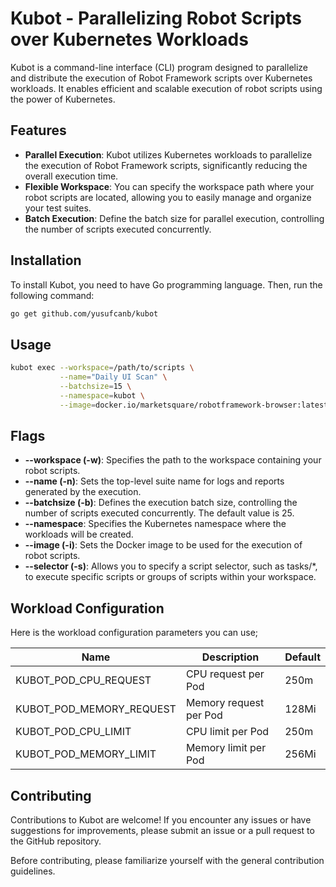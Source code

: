 # Kubot - Parallelizing Robot Scripts over Kubernetes Workloads

Kubot is a command-line interface (CLI) program designed to parallelize and distribute the execution of Robot Framework
scripts over Kubernetes workloads. It enables efficient and scalable execution of robot scripts using the power of
Kubernetes.

## Features

- **Parallel Execution**: Kubot utilizes Kubernetes workloads to parallelize the execution of Robot Framework scripts,
  significantly reducing the overall execution time.
- **Flexible Workspace**: You can specify the workspace path where your robot scripts are located, allowing you to
  easily manage and organize your test suites.
- **Batch Execution**: Define the batch size for parallel execution, controlling the number of scripts executed
  concurrently.

## Installation

To install Kubot, you need to have Go programming language. Then, run the following
command:

```bash
go get github.com/yusufcanb/kubot
```

## Usage

```bash
kubot exec --workspace=/path/to/scripts \
           --name="Daily UI Scan" \
           --batchsize=15 \
           --namespace=kubot \
           --image=docker.io/marketsquare/robotframework-browser:latest
```

## Flags

- **--workspace (-w)**: Specifies the path to the workspace containing your robot scripts.
- **--name (-n)**: Sets the top-level suite name for logs and reports generated by the execution.
- **--batchsize (-b)**: Defines the execution batch size, controlling the number of scripts executed concurrently. The
  default value is 25.
- **--namespace**: Specifies the Kubernetes namespace where the workloads will be created.
- **--image (-i)**: Sets the Docker image to be used for the execution of robot scripts.
- **--selector (-s)**: Allows you to specify a script selector, such as tasks/*, to execute specific scripts or groups
  of
  scripts within your workspace.

## Workload Configuration

Here is the workload configuration parameters you can use;

| Name                     | Description            | Default |
|--------------------------|------------------------|---------|
| KUBOT_POD_CPU_REQUEST    | CPU request per Pod    | 250m    | 
| KUBOT_POD_MEMORY_REQUEST | Memory request per Pod | 128Mi   |
| KUBOT_POD_CPU_LIMIT      | CPU limit per Pod      | 250m    |
| KUBOT_POD_MEMORY_LIMIT   | Memory limit per Pod   | 256Mi   |

## Contributing

Contributions to Kubot are welcome! If you encounter any issues or have suggestions for improvements, please submit an
issue or a pull request to the GitHub repository.

Before contributing, please familiarize yourself with the general contribution guidelines.
